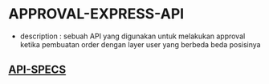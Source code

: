 # APPROVAL-EXPRESS-API

- description : sebuah API yang digunakan untuk melakukan approval ketika pembuatan order dengan layer user yang berbeda beda posisinya

## [API-SPECS](/API_SPECS.md#api-specs)
